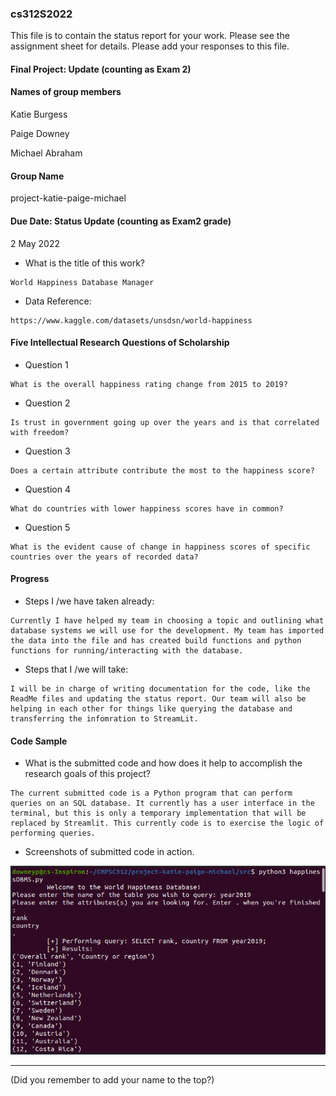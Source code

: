 ### cs312S2022

This file is to contain the status report for your work. Please see the assignment sheet for details. Please add your responses to this file.

####  Final Project: Update (counting as Exam 2)

#### Names of group members

Katie Burgess

Paige Downey

Michael Abraham

#### Group Name

project-katie-paige-michael

#### Due Date: Status Update (counting as Exam2 grade)

2 May 2022


 - What is the title of this work?

 ```
 World Happiness Database Manager
 ```

 - Data Reference:

 ```
 https://www.kaggle.com/datasets/unsdsn/world-happiness
 ```
#### Five Intellectual Research Questions of Scholarship

 - Question 1

 ```
 What is the overall happiness rating change from 2015 to 2019?
 ```

 - Question 2

 ```
 Is trust in government going up over the years and is that correlated with freedom?
 ```

 - Question 3

 ```
 Does a certain attribute contribute the most to the happiness score?
 ```

 - Question 4

 ```
What do countries with lower happiness scores have in common?
 ```

 - Question 5
 
 ```
What is the evident cause of change in happiness scores of specific countries over the years of recorded data?
 ```

#### Progress

- Steps I /we have taken already:

```
Currently I have helped my team in choosing a topic and outlining what database systems we will use for the development. My team has imported the data into the file and has created build functions and python functions for running/interacting with the database.
```

- Steps that I /we will take:

```
I will be in charge of writing documentation for the code, like the ReadMe files and updating the status report. Our team will also be helping in each other for things like querying the database and transferring the infomration to StreamLit. 
```

#### Code Sample

- What is the submitted code and how does it help to accomplish the research goals of this project?

```
The current submitted code is a Python program that can perform queries on an SQL database. It currently has a user interface in the terminal, but this is only a temporary implementation that will be replaced by Streamlit. This currently code is to exercise the logic of performing queries.
```

 - Screenshots of submitted code in action.

![Current submitted code](updateCode.png)


---
(Did you remember to add your name to the top?)